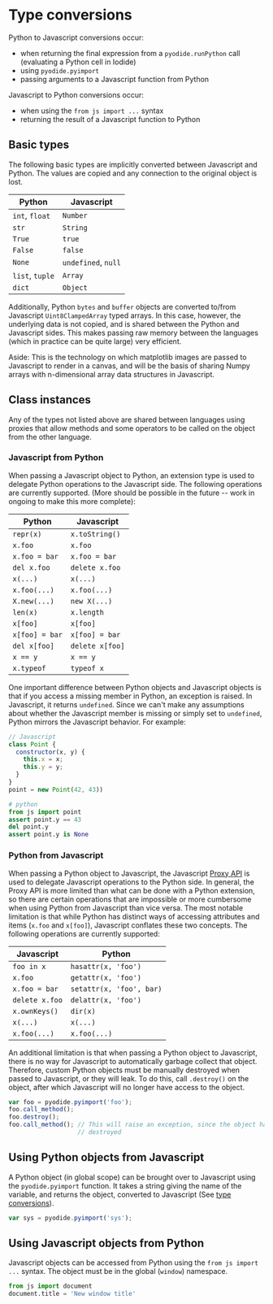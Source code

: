 # Type conversions

Python to Javascript conversions occur:

- when returning the final expression from a `pyodide.runPython` call (evaluating a Python cell in Iodide)
- using `pyodide.pyimport`
- passing arguments to a Javascript function from Python

Javascript to Python conversions occur:

- when using the `from js import ...` syntax
- returning the result of a Javascript function to Python

## Basic types

The following basic types are implicitly converted between Javascript and
Python. The values are copied and any connection to the original object is lost.

| Python          | Javascript          |
|-----------------|---------------------|
| `int`, `float`  | `Number`            |
| `str`           | `String`            |
| `True`          | `true`              |
| `False`         | `false`             |
| `None`          | `undefined`, `null` |
| `list`, `tuple` | `Array`             |
| `dict`          | `Object`            |

Additionally, Python `bytes` and `buffer` objects are converted to/from Javascript
`Uint8ClampedArray` typed arrays.  In this case, however, the underlying data is
not copied, and is shared between the Python and Javascript sides.  This makes
passing raw memory between the languages (which in practice can be quite large)
very efficient.

Aside: This is the technology on which matplotlib images are passed to
Javascript to render in a canvas, and will be the basis of sharing Numpy arrays
with n-dimensional array data structures in Javascript.

## Class instances

Any of the types not listed above are shared between languages using proxies
that allow methods and some operators to be called on the object from the other
language.

### Javascript from Python

When passing a Javascript object to Python, an extension type is used to
delegate Python operations to the Javascript side. The following operations are
currently supported. (More should be possible in the future -- work in ongoing
to make this more complete):

| Python         | Javascript      |
|----------------|-----------------|
| `repr(x)`      | `x.toString()`  |
| `x.foo`        | `x.foo`         |
| `x.foo = bar`  | `x.foo = bar`   |
| `del x.foo`    | `delete x.foo`  |
| `x(...)`       | `x(...)`        |
| `x.foo(...)`   | `x.foo(...)`    |
| `X.new(...)`   | `new X(...)`    |
| `len(x)`       | `x.length`      |
| `x[foo]`       | `x[foo]`        |
| `x[foo] = bar` | `x[foo] = bar`  |
| `del x[foo]`   | `delete x[foo]` |
| `x == y`       | `x == y`        |
| `x.typeof`     | `typeof x`      |

One important difference between Python objects and Javascript objects is that
if you access a missing member in Python, an exception is raised. In Javascript,
it returns `undefined`. Since we can't make any assumptions about whether the
Javascript member is missing or simply set to `undefined`, Python mirrors the
Javascript behavior. For example:

```javascript
// Javascript
class Point {
  constructor(x, y) {
    this.x = x;
    this.y = y;
  }
}
point = new Point(42, 43))
```

```python
# python
from js import point
assert point.y == 43
del point.y
assert point.y is None
```

### Python from Javascript

When passing a Python object to Javascript, the Javascript [Proxy
API](https://developer.mozilla.org/en-US/docs/Web/JavaScript/Reference/Global_Objects/Proxy)
is used to delegate Javascript operations to the Python side. In general, the
Proxy API is more limited than what can be done with a Python extension, so
there are certain operations that are impossible or more cumbersome when using
Python from Javascript than vice versa. The most notable limitation is that
while Python has distinct ways of accessing attributes and items (`x.foo` and
`x[foo]`), Javascript conflates these two concepts. The following operations are
currently supported:

| Javascript     | Python                   |
|----------------|--------------------------|
| `foo in x`     | `hasattr(x, 'foo')`      |
| `x.foo`        | `getattr(x, 'foo')`      |
| `x.foo = bar`  | `setattr(x, 'foo', bar)` |
| `delete x.foo` | `delattr(x, 'foo')`      |
| `x.ownKeys()`  | `dir(x)`                 |
| `x(...)`       | `x(...)`                 |
| `x.foo(...)`   | `x.foo(...)`             |

An additional limitation is that when passing a Python object to Javascript,
there is no way for Javascript to automatically garbage collect that object.
Therefore, custom Python objects must be manually destroyed when passed to Javascript, or
they will leak. To do this, call `.destroy()` on the object, after which Javascript will no longer have access to the object.

```javascript
var foo = pyodide.pyimport('foo');
foo.call_method();
foo.destroy();
foo.call_method(); // This will raise an exception, since the object has been
                   // destroyed
```

## Using Python objects from Javascript

A Python object (in global scope) can be brought over to Javascript using the
`pyodide.pyimport` function. It takes a string giving the name of the variable,
and returns the object, converted to Javascript (See [type
conversions](type_conversions.md)).

```javascript
var sys = pyodide.pyimport('sys');
```

## Using Javascript objects from Python

Javascript objects can be accessed from Python using the `from js import ...`
syntax. The object must be in the global (`window`) namespace.

```python
from js import document
document.title = 'New window title'
```
